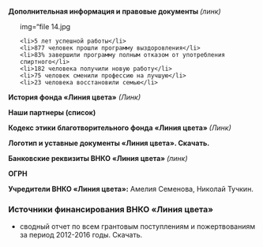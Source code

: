 <strong>Дополнительная информация и правовые документы </strong><em>(линк)</em>
<ul>
 
 img=“file 14.jpg
 
 	<li>5 лет успешной работы</li>
 	<li>877 человек прошли программу выздоровления</li>
 	<li>83% завершили программу полным отказом от употребления спиртного</li>
 	<li>182 человека получили новую работу</li>
 	<li>75 человек сменили профессию на лучшую</li>
 	<li>23 человека восстановили семью</li>
</ul>
<strong>История фонда «Линия цвета»</strong> <em>(Линк)</em>

<strong>Наши партнеры (список)</strong>

<strong>Кодекс этики благотворительного фонда «Линия цвета» </strong><em>(Линк)</em>

<strong>Логотип и уставные документы «Линия цвета». Скачать.</strong>

<strong>Банковские реквизиты ВНКО «Линия цвета» </strong><em>(линк)</em>

<strong>ОГРН</strong>

<strong>Учредители ВНКО «Линия цвета»:</strong> Амелия Семенова, Николай Тучкин.

### Источники финансирования ВНКО «Линия цвета» 

* сводный отчет по всем грантовым поступлениям и пожертвованиям за период 2012-2016 годы. Скачать.
